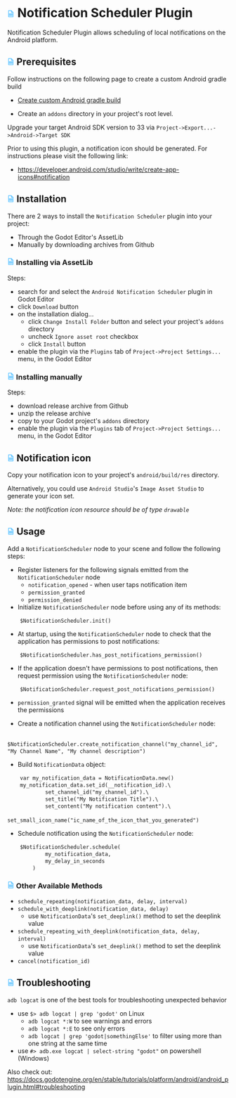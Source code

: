 # ![](notification/addon_template/icon.png?raw=true) Notification Scheduler Plugin
Notification Scheduler Plugin allows scheduling of local notifications on the Android platform.

## ![](notification/addon_template/icon.png?raw=true) Prerequisites
Follow instructions on the following page to create a custom Android gradle build
- [Create custom Android gradle build](https://docs.godotengine.org/en/stable/tutorials/export/android_gradle_build.html)

- Create an `addons` directory in your project's root level.

Upgrade your target Android SDK version to 33 via `Project->Export...->Android->Target SDK`

Prior to using this plugin, a notification icon should be generated. For instructions please visit the following link:
- https://developer.android.com/studio/write/create-app-icons#notification

## ![](notification/addon_template/icon.png?raw=true) Installation
There are 2 ways to install the `Notification Scheduler` plugin into your project:
- Through the Godot Editor's AssetLib
- Manually by downloading archives from Github

### ![](notification/addon_template/icon.png?raw=true) Installing via AssetLib
Steps:
- search for and select the `Android Notification Scheduler` plugin in Godot Editor
- click `Download` button
- on the installation dialog...
  - click `Change Install Folder` button and select your project's `addons` directory
  - uncheck `Ignore asset root` checkbox
  - click `Install` button
- enable the plugin via the `Plugins` tab of `Project->Project Settings...` menu, in the Godot Editor

### ![](notification/addon_template/icon.png?raw=true) Installing manually
Steps:
- download release archive from Github
- unzip the release archive
- copy to your Godot project's `addons` directory
- enable the plugin via the `Plugins` tab of `Project->Project Settings...` menu, in the Godot Editor

## ![](notification/addon_template/icon.png?raw=true) Notification icon
Copy your notification icon to your project's `android/build/res` directory.

Alternatively, you could use `Android Studio`'s `Image Asset Studio` to generate your icon set.

_Note: the notification icon resource should be of type `drawable`_

## ![](notification/addon_template/icon.png?raw=true) Usage
Add a `NotificationScheduler` node to your scene and follow the following steps:
- Register listeners for the following signals emitted from the `NotificationScheduler` node
    - `notification_opened` - when user taps notification item
    - `permission_granted`
	- `permission_denied`
- Initialize `NotificationScheduler` node before using any of its methods:
```
	$NotificationScheduler.init()
```
- At startup, using the `NotificationScheduler` node to check that the application has permissions to post notifications:
```
	$NotificationScheduler.has_post_notifications_permission()
```
- If the application doesn't have permissions to post notifications, then request permission using the `NotificationScheduler` node:
```
	$NotificationScheduler.request_post_notifications_permission()
```
- `permission_granted` signal will be emitted when the application receives the permissions

- Create a notification channel using the `NotificationScheduler` node:
```
	$NotificationScheduler.create_notification_channel("my_channel_id", "My Channel Name", "My channel description")
```
- Build `NotificationData` object:
```
	var my_notification_data = NotificationData.new()
	my_notification_data.set_id(__notification_id).\
			set_channel_id("my_channel_id").\
			set_title("My Notification Title").\
			set_content("My notification content").\
			set_small_icon_name("ic_name_of_the_icon_that_you_generated")
```
- Schedule notification using the `NotificationScheduler` node:
```
	$NotificationScheduler.schedule(
			my_notification_data,
			my_delay_in_seconds
		)
```

### ![](notification/addon_template/icon.png?raw=true) Other Available Methods
- `schedule_repeating(notification_data, delay, interval)`
- `schedule_with_deeplink(notification_data, delay)`
    - use `NotificationData`'s `set_deeplink()` method to set the deeplink value
- `schedule_repeating_with_deeplink(notification_data, delay, interval)`
    - use `NotificationData`'s `set_deeplink()` method to set the deeplink value
- `cancel(notification_id)`

## ![](notification/addon_template/icon.png?raw=true) Troubleshooting
`adb logcat` is one of the best tools for troubleshooting unexpected behavior
- use `$> adb logcat | grep 'godot'` on Linux
	- `adb logcat *:W` to see warnings and errors
	- `adb logcat *:E` to see only errors
	- `adb logcat | grep 'godot|somethingElse'` to filter using more than one string at the same time
- use `#> adb.exe logcat | select-string "godot"` on powershell (Windows)

Also check out:
https://docs.godotengine.org/en/stable/tutorials/platform/android/android_plugin.html#troubleshooting
